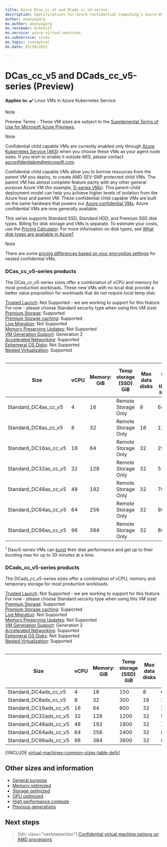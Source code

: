 ```yaml
---
title: Azure DCas_cc_v5 and DCads_cc_v5-series
description: Specifications for Azure Confidential Computing's Azure DCas_cc_v5 and DCads_cc_v5-series confidential computing capable virtual machines. 
author: ananyagarg
ms.author: ananyagarg
ms.reviewer: mimckitt
ms.service: azure-virtual-machines
ms.subservice: sizes
ms.topic: conceptual 
ms.date: 03/29/2022

---
```


# DCas_cc_v5 and DCads_cc_v5-series (Preview)

**Applies to:** :heavy_check_mark: Linux VMs in Azure Kubernetes Service

> [!NOTE]
> Preview Terms - These VM sizes are subject to the [Supplemental Terms of Use for Microsoft Azure Previews](https://azure.microsoft.com/support/legal/preview-supplemental-terms/).

> [!NOTE]
> Confidential child capable VMs are currently enabled only through [Azure Kubernetes Service (AKS)](/azure/aks/) when you choose these VMs as your agent node sizes. If you wish to enable it outside AKS, please contact [azconfidentialpm@microsoft.com](mailto:azconfidentialpm@microsoft.com).

Confidential child capable VMs allow you to borrow resources from the parent VM you deploy, to create AMD SEV-SNP protected child VMs. The parent VM has almost complete feature parity with any other general purpose Azure VM (for example, [D-series VMs](dasv5-dadsv5-series.md)). This parent-child deployment model can help you achieve higher levels of isolation from the Azure host and parent VM. These confidential child capable VMs are built on the same hardware that powers our [Azure confidential VMs](/azure/confidential-computing/confidential-vm-overview). Azure confidential VMs are now generally available. 

This series supports Standard SSD, Standard HDD, and Premium SSD disk types. Billing for disk storage and VMs is separate. To estimate your costs, use the [Pricing Calculator](https://azure.microsoft.com/pricing/calculator/). For more information on disk types, see [What disk types are available in Azure?](disks-types.md)

> [!NOTE]
> There are some [pricing differences based on your encryption settings](/azure/confidential-computing/confidential-vm-overview#encryption-pricing-differences) for nested confidential VMs.

### DCas_cc_v5-series products

The DCas_cc_v5-series sizes offer a combination of vCPU and memory for most production workloads. These new VMs with no local disk provide a better value proposition for workloads that do not require local temp disk. 

[Trusted Launch](trusted-launch.md): Not Supported - we are working to support for this feature. For now - please choose Standard security type when using this VM size) <br>
[Premium Storage](premium-storage-performance.md): Supported <br>
[Premium Storage caching](premium-storage-performance.md): Supported <br>
[Live Migration](maintenance-and-updates.md): Not Supported <br>
[Memory Preserving Updates](maintenance-and-updates.md): Not Supported <br>
[VM Generation Support](generation-2.md): Generation 2 <br>
[Accelerated Networking](/azure/virtual-network/create-vm-accelerated-networking-cli): Supported <br>
[Ephemeral OS Disks](ephemeral-os-disks.md): Not Supported <br>
[Nested Virtualization](/virtualization/hyper-v-on-windows/user-guide/nested-virtualization): Supported <br>
<br>

| Size | vCPU | Memory: GiB | Temp storage (SSD) GiB | Max data disks | Max uncached disk throughput: IOPS/MBps | Max NICs |
|---|---|---|---|---|---|---|
| Standard_DC4as_cc_v5  | 4  | 16  | Remote Storage Only | 8  | 6400/144   | 2 |
| Standard_DC8as_cc_v5  | 8  | 32  | Remote Storage Only | 16 | 12800/200  | 4 |
| Standard_DC16as_cc_v5 | 16 | 64 | Remote Storage Only | 32 | 25600/384  | 4 |
| Standard_DC32as_cc_v5 | 32 | 128 | Remote Storage Only | 32 | 51200/768  | 8 |
| Standard_DC48as_cc_v5 | 48 | 192 | Remote Storage Only | 32 | 76800/1152 | 8 |
| Standard_DC64as_cc_v5 | 64 | 256 | Remote Storage Only | 32 | 80000/1200 | 8 |
| Standard_DC96as_cc_v5 | 96 | 384 | Remote Storage Only | 32 | 80000/1600 | 8 |

<sup>1</sup> Dasv5-series VMs can [burst](disk-bursting.md) their disk performance and get up to their bursting max for up to 30 minutes at a time.


### DCads_cc_v5-series products

The DCads_cc_v5-series sizes offer a combination of vCPU, memory and temporary storage for most production workloads.

[Trusted Launch](trusted-launch.md): Not Supported - we are working to support for this feature. For now - please choose Standard security type when using this VM size) <br>
[Premium Storage](premium-storage-performance.md): Supported <br>
[Premium Storage caching](premium-storage-performance.md): Supported <br>
[Live Migration](maintenance-and-updates.md): Not Supported <br>
[Memory Preserving Updates](maintenance-and-updates.md): Not Supported <br>
[VM Generation Support](generation-2.md): Generation 2 <br>
[Accelerated Networking](/azure/virtual-network/create-vm-accelerated-networking-cli): Supported <br>
[Ephemeral OS Disks](ephemeral-os-disks.md): Not Supported <br>
[Nested Virtualization](/virtualization/hyper-v-on-windows/user-guide/nested-virtualization): Supported <br>
<br>


| Size | vCPU | Memory: GiB | Temp storage (SSD) GiB | Max data disks | Max uncached disk throughput: IOPS/MBps | Max NICs |
|---|---|---|---|---|---|---|
| Standard_DC4ads_cc_v5  | 4  | 16  | 150 | 8  | 6400/144   | 2 |
| Standard_DC8ads_cc_v5  | 8  | 32  | 300 | 16 | 12800/200  | 4 |
| Standard_DC16ads_cc_v5 | 16 | 64 | 600 | 32 | 25600/384  | 4 |
| Standard_DC32ads_cc_v5 | 32 | 128 | 1200 | 32 | 51200/768  | 8 |
| Standard_DC48ads_cc_v5 | 48 | 192 | 1800 | 32 | 76800/1152 | 8 |
| Standard_DC64ads_cc_v5 | 64 | 256 | 2400 | 32 | 80000/1200 | 8 |
| Standard_DC96ads_cc_v5 | 96 | 384 | 3600 | 32 | 80000/1600 | 8 |

[!INCLUDE [virtual-machines-common-sizes-table-defs](../../includes/virtual-machines-common-sizes-table-defs.md)]

## Other sizes and information

- [General purpose](sizes-general.md)
- [Memory optimized](sizes-memory.md)
- [Storage optimized](sizes-storage.md)
- [GPU optimized](sizes-gpu.md)
- [High performance compute](sizes-hpc.md)
- [Previous generations](sizes-previous-gen.md)

## Next steps

> [!div class="nextstepaction"]
> [Confidential virtual machine options on AMD processors](/azure/confidential-computing/confidential-vm-overview)
